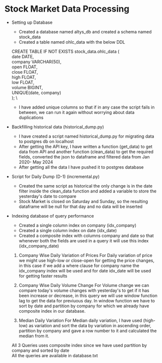 # Stock Market Data Processing

* Setting up Database
    * Created a database named altys_db and created a schema named stock_data
    * Created a table named ohlc_data with the below DDL
    
    CREATE TABLE IF NOT EXISTS stock_data.ohlc_data ( \
        date DATE, \
        company VARCHAR(50), \
        open FLOAT, \
        close FLOAT, \
        high FLOAT, \
        low FLOAT, \
        volume BIGINT, \
	UNIQUE(date, company) \
    ); \

    * I have added unique columns so that if in any case the script fails in between, we can run it again without worrying about data duplications

* Backfilling historical data (historical_dump.py)
    * I have created a script named historical_dump.py for migrating data to postgres db on localhost
    * After getting the API key, I have written a function (get_data) to get data from API and another function (clean_data) to get the required fields, converted the json to dataframe and filtered data from Jan 2020- May 2024
    * After getting all the data I have pushed it to postgres database

* Script for Daily Dump (D-1) (incremental.py)
    * Created the same script as historical the only change is in the date filter inside the clean_data function and added a variable to store the yesterday's date to compare
    * Stock Market is closed on Saturday and Sunday, so the resulting dataframe will be null for that day and no data will be inserted

* Indexing database of query performance
    * Created a single column index on company (idx_company)
    * Created a single column index on date (idx_date)
    * Created a composite index with columns company and date so that whenever both the fields are used in a query it will use this index (idx_company_date)


    1. Company Wise Daily Variation of Prices
        For Daily variation of price we might use high-low or close-open for getting the price changes, in this case if we add a where clause for company name the idx_company index will be used and for date idx_date will be used for getting faster results

    2. Company Wise Daily Volume Change
        For Volume change we can compare today's volume changes with yesterday's to get if it has been increase or decrease, in this query we will use window function lag to get the data for previuous day. In window function we have to sort by date and partition by company for which we already have composite index in our database.

    3. Median Daily Variation
        For Median daily variation, I have used (high-low) as variation and sort the data by variation in ascending order, partition by company and gave a row number to it and calculated the median from it.

    All 3 Queries uses composite index since we have used partition by company and sorted by date\
    All the queries are available in database.txt